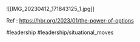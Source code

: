 ![[IMG_20230412_171843125_1.jpg]]

Ref : https://hbr.org/2023/01/the-power-of-options

#leadership #leadership/situational_moves
